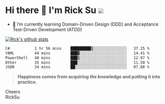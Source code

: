 # Hi there 👋 I'm Rick Su ![](https://komarev.com/ghpvc/?username=ricksu978)
<!--
**ricksu978/ricksu978** is a ✨ _special_ ✨ repository because its `README.md` (this file) appears on your GitHub profile.

Here are some ideas to get you started:

- 🔭 I’m currently working on ...
-->
- 🌱 I’m currently learning Domain-Driven Design (DDD) and Acceptance Test-Driven Development (ATDD)
<!--
- 👯 I’m looking to collaborate on ...
- 🤔 I’m looking for help with ...
- 💬 Ask me about ...
- 📫 How to reach me: ...
- 😄 Pronouns: ...
- ⚡ Fun fact: ...
-->
[![Rick's github stats](https://github-readme-stats.vercel.app/api?username=ricksu978&theme=dark)](https://github.com/ricksu978/ricksu978)

<!--START_SECTION:waka-->

```txt
C#           1 hr 56 mins    █████████▒░░░░░░░░░░░░░░░   37.25 %
YAML         44 mins         ███▓░░░░░░░░░░░░░░░░░░░░░   14.41 %
PowerShell   40 mins         ███▒░░░░░░░░░░░░░░░░░░░░░   12.97 %
Other        35 mins         ███░░░░░░░░░░░░░░░░░░░░░░   11.50 %
JSON         24 mins         ██░░░░░░░░░░░░░░░░░░░░░░░   07.88 %
```

<!--END_SECTION:waka-->

> **Happiness comes from acquiring the knowledge and putting it into practice.**

Cheers  
RickSu 
